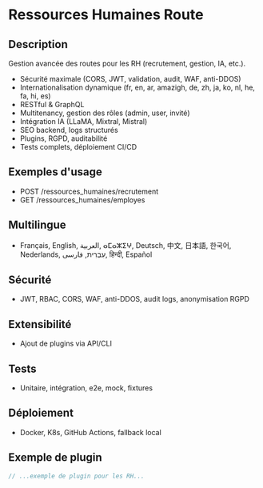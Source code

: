 # Ressources Humaines Route

## Description
Gestion avancée des routes pour les RH (recrutement, gestion, IA, etc.).

- Sécurité maximale (CORS, JWT, validation, audit, WAF, anti-DDOS)
- Internationalisation dynamique (fr, en, ar, amazigh, de, zh, ja, ko, nl, he, fa, hi, es)
- RESTful & GraphQL
- Multitenancy, gestion des rôles (admin, user, invité)
- Intégration IA (LLaMA, Mixtral, Mistral)
- SEO backend, logs structurés
- Plugins, RGPD, auditabilité
- Tests complets, déploiement CI/CD

## Exemples d'usage
- POST /ressources_humaines/recrutement
- GET /ressources_humaines/employes

## Multilingue
- Français, English, العربية, ⴰⵎⴰⵣⵉⵖ, Deutsch, 中文, 日本語, 한국어, Nederlands, עִבְרִית, فارسی, हिन्दी, Español

## Sécurité
- JWT, RBAC, CORS, WAF, anti-DDOS, audit logs, anonymisation RGPD

## Extensibilité
- Ajout de plugins via API/CLI

## Tests
- Unitaire, intégration, e2e, mock, fixtures

## Déploiement
- Docker, K8s, GitHub Actions, fallback local

## Exemple de plugin
```js
// ...exemple de plugin pour les RH...
```
